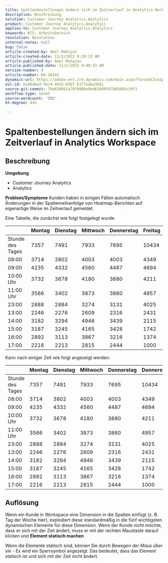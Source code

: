 ```yaml
---
title: Spaltenbestellungen ändern sich im Zeitverlauf in Analytics Workspace
description: Beschreibung
solution: Customer Journey Analytics,Analytics
product: Customer Journey Analytics,Analytics
applies-to: Customer Journey Analytics,Analytics
keywords: KCS, Arbeitsbereich
resolution: Resolution
internal-notes: null
bug: false
article-created-by: Amol Mahajan
article-created-date: 11/2/2022 9:29:13 AM
article-published-by: Amol Mahajan
article-published-date: 11/2/2022 9:40:33 AM
version-number: 4
article-number: KA-16143
dynamics-url: https://adobe-ent.crm.dynamics.com/main.aspx?forceUCI=1&pagetype=entityrecord&etn=knowledgearticle&id=7eca03cc-905a-ed11-9561-6045bd006a22
exl-id: bc80abed-5bc4-44cb-b5bf-b177eeba36b1
source-git-commit: 7ba630861a70f980be9ed628d9f67805868c19f1
workflow-type: tm+mt
source-wordcount: '292'
ht-degree: 43%

---
```


# Spaltenbestellungen ändern sich im Zeitverlauf in Analytics Workspace

## Beschreibung

<b>Umgebung</b>
- Customer Journey Analytics
- Analytics



<b>Problem/Symptome</b>
Kunden haben in einigen Fällen automatisch Änderungen in der Spaltenreihenfolge von Heatmap-Berichten auf eigenartige Weise im Zeitverlauf gemeldet.

Eine Tabelle, die zunächst wie folgt festgelegt wurde:


|   | Montag | Dienstag | Mittwoch | Donnerstag | Freitag |
| --- | --- | --- | --- | --- | --- |
| Stunde des Tages | 7357 | 7491 | 7933 | 7695 | 10434 |
| 08:00 | 3714 | 3802 | 4003 | 4003 | 4349 |
| 09:00 | 4235 | 4332 | 4560 | 4487 | 4694 |
| 10:00 Uhr | 3732 | 3678 | 4180 | 3880 | 4211 |
| 11:00 Uhr | 3566 | 3402 | 3873 | 3860 | 4957 |
| 23:00 | 2888 | 2884 | 3274 | 3131 | 4025 |
| 13:00 | 2246 | 2276 | 2609 | 2316 | 2431 |
| 14:00 | 3182 | 3294 | 4946 | 3439 | 2115 |
| 15:00 | 3187 | 3245 | 4165 | 3428 | 1742 |
| 16:00 | 2892 | 3113 | 3867 | 3216 | 1374 |
| 17:00 | 2216 | 2213 | 2815 | 2444 | 1000 |


Kann nach einiger Zeit wie folgt angezeigt werden:


|   | Montag | Dienstag | Mittwoch | Donnerstag | Donnerstag |
| --- | --- | --- | --- | --- | --- |
| Stunde des Tages | 7357 | 7491 | 7933 | 7695 | 10434 |
| 08:00 | 3714 | 3802 | 4003 | 4003 | 4349 |
| 09:00 | 4235 | 4332 | 4560 | 4487 | 4694 |
| 10:00 Uhr | 3732 | 3678 | 4180 | 3880 | 4211 |
| 11:00 Uhr | 3566 | 3402 | 3873 | 3860 | 4957 |
| 23:00 | 2888 | 2884 | 3274 | 3131 | 4025 |
| 13:00 | 2246 | 2276 | 2609 | 2316 | 2431 |
| 14:00 | 3182 | 3294 | 4946 | 3439 | 2115 |
| 15:00 | 3187 | 3245 | 4165 | 3428 | 1742 |
| 16:00 | 2892 | 3113 | 3867 | 3216 | 1374 |
| 17:00 | 2216 | 2213 | 2815 | 2444 | 1000 |



## Auflösung


Wenn ein Kunde in Workspace eine Dimension in die Spalten einfügt (z. B. Tag der Woche hier), explodiert diese standardmäßig in die fünf wichtigsten dynamischen Elemente für diese Dimension. Wenn der Kunde nicht möchte, dass er sich mit der Zeit ändert, muss er mit der rechten Maustaste darauf klicken und <b>Element statisch machen</b>

Wenn die Elemente statisch sind, können Sie durch *Bewegen der Maus über sie* - Es wird ein Sperrsymbol angezeigt. Das bedeutet, dass das Element statisch ist und sich mit der Zeit nicht ändert.
